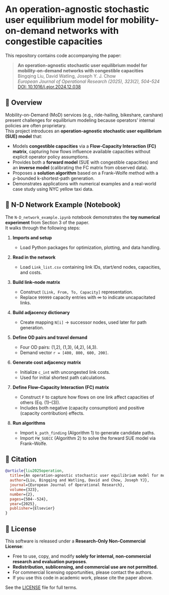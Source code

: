# An operation-agnostic stochastic user equilibrium model for mobility-on-demand networks with congestible capacities

This repository contains code accompanying the paper:

> **An operation-agnostic stochastic user equilibrium model for mobility-on-demand networks with congestible capacities**  
> Bingqing Liu, David Watling, Joseph Y. J. Chow  
> *European Journal of Operational Research (2025), 323(2), 504–524*  
> [DOI: 10.1016/j.ejor.2024.12.038](https://doi.org/10.1016/j.ejor.2024.12.038)

## 📖 Overview

Mobility-on-Demand (MoD) services (e.g., ride-hailing, bikeshare, carshare) present challenges for equilibrium modeling because operators’ internal policies are often proprietary.  
This project introduces an **operation-agnostic stochastic user equilibrium (SUE) model** that:

- Models **congestible capacities** via a **Flow-Capacity Interaction (FC) matrix**, capturing how flows influence available capacities without explicit operator policy assumptions.  
- Provides both a **forward model** (SUE with congestible capacities) and an **inverse model** (calibrating the FC matrix from observed data).  
- Proposes a **solution algorithm** based on a Frank–Wolfe method with a ρ-bounded k-shortest-path generation.  
- Demonstrates applications with numerical examples and a real-world case study using NYC yellow taxi data.

## 🧪 N-D Network Example (Notebook)

The `N-D_network_example.ipynb` notebook demonstrates the **toy numerical experiment** from Section 3 of the paper.  
It walks through the following steps:

1. **Imports and setup**  
   - Load Python packages for optimization, plotting, and data handling.  

2. **Read in the network**  
   - Load `Link_list.csv` containing link IDs, start/end nodes, capacities, and costs.  

3. **Build link–node matrix**  
   - Construct `[Link, From, To, Capacity]` representation.  
   - Replace `999999` capacity entries with ∞ to indicate uncapacitated links.  

4. **Build adjacency dictionary**  
   - Create mapping `N[i]` → successor nodes, used later for path generation.  

5. **Define OD pairs and travel demand**  
   - Four OD pairs: (1,2), (1,3), (4,2), (4,3).  
   - Demand vector `r = [400, 800, 600, 200]`.  

6. **Generate cost adjacency matrix**  
   - Initialize `c_int` with uncongested link costs.  
   - Used for initial shortest path calculations.  

7. **Define Flow–Capacity Interaction (FC) matrix**  
   - Construct `F` to capture how flows on one link affect capacities of others (Eq. (1)–(3)).  
   - Includes both negative (capacity consumption) and positive (capacity contribution) effects.  

8. **Run algorithms**  
   - Import `k_path_finding` (Algorithm 1) to generate candidate paths.  
   - Import `FW_SUECC` (Algorithm 2) to solve the forward SUE model via Frank–Wolfe.  


## 📜 Citation

```bibtex
@article{liu2025operation,
  title={An operation-agnostic stochastic user equilibrium model for mobility-on-demand networks with congestible capacities},
  author={Liu, Bingqing and Watling, David and Chow, Joseph YJ},
  journal={European Journal of Operational Research},
  volume={323},
  number={2},
  pages={504--524},
  year={2025},
  publisher={Elsevier}
}
```

## 📄 License

This software is released under a **Research-Only Non-Commercial License**:

- Free to use, copy, and modify **solely for internal, non-commercial research and evaluation purposes**.  
- **Redistribution, sublicensing, and commercial use are not permitted.**  
- For commercial licensing opportunities, please contact the authors.  
- If you use this code in academic work, please cite the paper above.  

See the [LICENSE](LICENSE) file for full terms.
